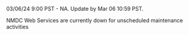 03/06/24 9:00 PST - NA. Update by Mar 06 10:59 PST. 

NMDC Web Services are currently down for unscheduled maintenance activities
